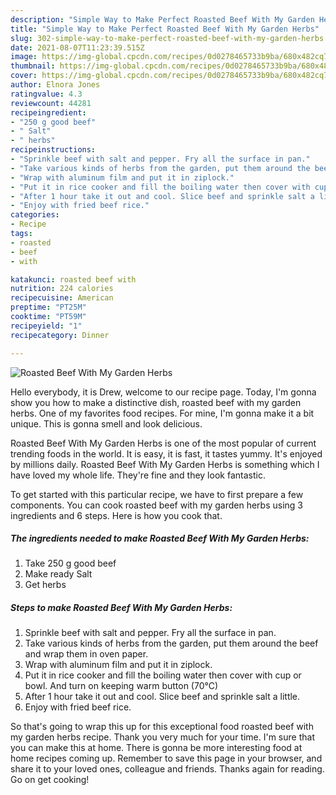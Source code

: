 ```yaml
---
description: "Simple Way to Make Perfect Roasted Beef With My Garden Herbs"
title: "Simple Way to Make Perfect Roasted Beef With My Garden Herbs"
slug: 302-simple-way-to-make-perfect-roasted-beef-with-my-garden-herbs
date: 2021-08-07T11:23:39.515Z
image: https://img-global.cpcdn.com/recipes/0d0278465733b9ba/680x482cq70/roasted-beef-with-my-garden-herbs-recipe-main-photo.jpg
thumbnail: https://img-global.cpcdn.com/recipes/0d0278465733b9ba/680x482cq70/roasted-beef-with-my-garden-herbs-recipe-main-photo.jpg
cover: https://img-global.cpcdn.com/recipes/0d0278465733b9ba/680x482cq70/roasted-beef-with-my-garden-herbs-recipe-main-photo.jpg
author: Elnora Jones
ratingvalue: 4.3
reviewcount: 44281
recipeingredient:
- "250 g good beef"
- " Salt"
- " herbs"
recipeinstructions:
- "Sprinkle beef with salt and pepper. Fry all the surface in pan."
- "Take various kinds of herbs from the garden, put them around the beef and wrap them in oven paper."
- "Wrap with aluminum film and put it in ziplock."
- "Put it in rice cooker and fill the boiling water then cover with cup or bowl. And turn on keeping warm button (70℃)"
- "After 1 hour take it out and cool. Slice beef and sprinkle salt a little."
- "Enjoy with fried beef rice."
categories:
- Recipe
tags:
- roasted
- beef
- with

katakunci: roasted beef with 
nutrition: 224 calories
recipecuisine: American
preptime: "PT25M"
cooktime: "PT59M"
recipeyield: "1"
recipecategory: Dinner

---
```



![Roasted Beef With My Garden Herbs](https://img-global.cpcdn.com/recipes/0d0278465733b9ba/680x482cq70/roasted-beef-with-my-garden-herbs-recipe-main-photo.jpg)

Hello everybody, it is Drew, welcome to our recipe page. Today, I'm gonna show you how to make a distinctive dish, roasted beef with my garden herbs. One of my favorites food recipes. For mine, I'm gonna make it a bit unique. This is gonna smell and look delicious.

Roasted Beef With My Garden Herbs is one of the most popular of current trending foods in the world. It is easy, it is fast, it tastes yummy. It's enjoyed by millions daily. Roasted Beef With My Garden Herbs is something which I have loved my whole life. They're fine and they look fantastic.




To get started with this particular recipe, we have to first prepare a few components. You can cook roasted beef with my garden herbs using 3 ingredients and 6 steps. Here is how you cook that.

<!--inarticleads1-->

##### The ingredients needed to make Roasted Beef With My Garden Herbs:

1. Take 250 g good beef
1. Make ready  Salt
1. Get  herbs




<!--inarticleads2-->

##### Steps to make Roasted Beef With My Garden Herbs:

1. Sprinkle beef with salt and pepper. Fry all the surface in pan.
1. Take various kinds of herbs from the garden, put them around the beef and wrap them in oven paper.
1. Wrap with aluminum film and put it in ziplock.
1. Put it in rice cooker and fill the boiling water then cover with cup or bowl. And turn on keeping warm button (70℃)
1. After 1 hour take it out and cool. Slice beef and sprinkle salt a little.
1. Enjoy with fried beef rice.




So that's going to wrap this up for this exceptional food roasted beef with my garden herbs recipe. Thank you very much for your time. I'm sure that you can make this at home. There is gonna be more interesting food at home recipes coming up. Remember to save this page in your browser, and share it to your loved ones, colleague and friends. Thanks again for reading. Go on get cooking!
